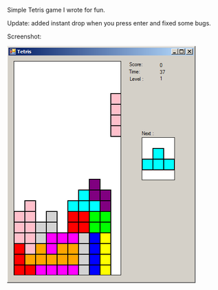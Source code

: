 Simple Tetris game I wrote for fun.

Update: added instant drop when you press enter and fixed some bugs.   

Screenshot:

![my image](https://github.com/TCAU/Tetris/blob/master/img/screenshot.png?raw=true)
